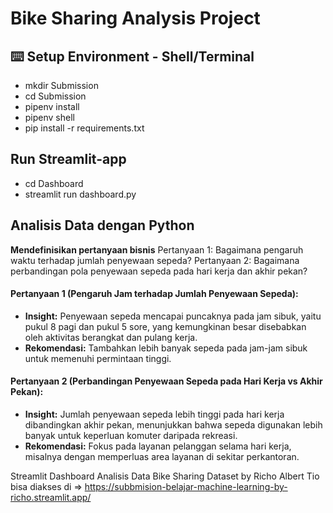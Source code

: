 # Bike Sharing Analysis Project
## ⌨️ Setup Environment - Shell/Terminal
- mkdir Submission
- cd Submission
- pipenv install
- pipenv shell
- pip install -r requirements.txt

## Run Streamlit-app
- cd Dashboard
- streamlit run dashboard.py

## Analisis Data dengan Python
**Mendefinisikan pertanyaan bisnis**
Pertanyaan 1: Bagaimana pengaruh waktu terhadap jumlah penyewaan sepeda?
Pertanyaan 2: Bagaimana perbandingan pola penyewaan sepeda pada hari kerja dan akhir pekan?




#### Pertanyaan 1 (Pengaruh Jam terhadap Jumlah Penyewaan Sepeda):
- **Insight:** Penyewaan sepeda mencapai puncaknya pada jam sibuk, yaitu pukul 8 pagi dan pukul 5 sore, yang kemungkinan besar disebabkan oleh aktivitas berangkat dan pulang kerja.
- **Rekomendasi:** Tambahkan lebih banyak sepeda pada jam-jam sibuk untuk memenuhi permintaan tinggi.

#### Pertanyaan 2 (Perbandingan Penyewaan Sepeda pada Hari Kerja vs Akhir Pekan):
- **Insight:** Jumlah penyewaan sepeda lebih tinggi pada hari kerja dibandingkan akhir pekan, menunjukkan bahwa sepeda digunakan lebih banyak untuk keperluan komuter daripada rekreasi.
- **Rekomendasi:** Fokus pada layanan pelanggan selama hari kerja, misalnya dengan memperluas area layanan di sekitar perkantoran.

Streamlit Dashboard Analisis Data Bike Sharing Dataset by Richo Albert Tio bisa diakses di => https://subbmision-belajar-machine-learning-by-richo.streamlit.app/